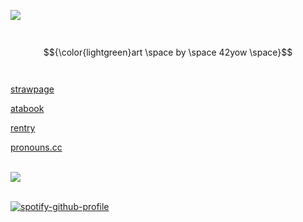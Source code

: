 <img align="left" src="https://files.catbox.moe/vt0yy7.png"> <br />
<br />
<br />
$${\color{lightgreen}art \space by \space 42yow \space}$$<br />
<br />
[strawpage](https://songmi.straw.page/)<br />

[atabook](https://marcywuzhere.atabook.org/)<br />

[rentry](https://rentry.co/laurelh3ll)<br />

[pronouns.cc](https://pronouns.cc/@wlwattson)<br />
<br />


![](https://komarev.com/ghpvc/?username=wlwattson&color=BA8E23&label=choombas!&style=for-the-badge)   <br />
<br />



[![spotify-github-profile](https://spotify-github-profile.kittinanx.com/api/view?uid=44csvgkpct67jqlanu7db107a&cover_image=true&theme=novatorem&show_offline=true&background_color=121212&interchange=true&bar_color=53b14f&bar_color_cover=false)](https://github.com/kittinan/spotify-github-profile) 







<!--
**wlwattson/wlwattson** is a ✨ _special_ ✨ repository because its `README.md` (this file) appears on your GitHub profile.
![](https://i.pinimg.com/originals/46/7d/22/467d227643b9204d887249ab8ca14130.gif)
Here are some ideas to get you started:

- 🔭 I’m currently working on ...
- 🌱 I’m currently learning ...
- 👯 I’m looking to collaborate on ...
- 🤔 I’m looking for help with ...
- 💬 Ask me about ...
- 📫 How to reach me: ...
- 😄 Pronouns: ...
- ⚡ Fun fact: ...
-->
